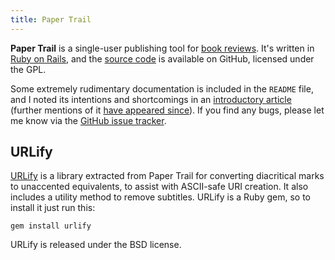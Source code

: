 ```yaml
---
title: Paper Trail
---
```


**Paper Trail** is a single-user publishing tool for [book reviews][books].
It's written in [Ruby on Rails][rails], and the [source code][source] is
available on GitHub, licensed under the GPL.

Some extremely rudimentary documentation is included in the `README` file, and
I noted its intentions and shortcomings in an [introductory article][intro]
(further mentions of it [have appeared since][more]). If you find any bugs,
please let me know via the [GitHub issue tracker][bugs].

URLify
------

[URLify][urlify] is a library extracted from Paper Trail for converting
diacritical marks to unaccented equivalents, to assist with ASCII-safe URI
creation. It also includes a utility method to remove subtitles. URLify is a
Ruby gem, so to install it just run this:

    gem install urlify

URLify is released under the BSD license.

  [books]:  http://books.extralogical.net
  [rails]:  http://rubyonrails.org
  [source]: http://github.com/ionfish/papertrail
  [intro]:  $root/2008/11/bookkeeping
  [more]:   $root/taxon/paper-trail
  [bugs]:   http://github.com/ionfish/papertrail/issues
  [urlify]: http://github.com/ionfish/urlify
